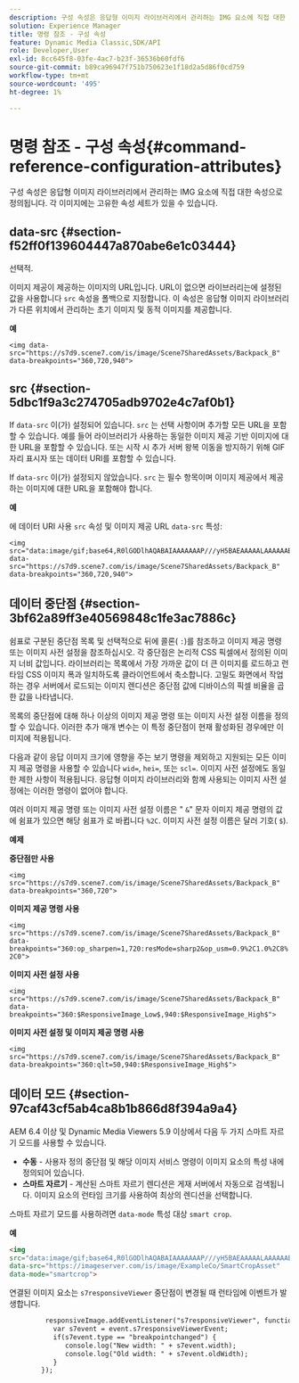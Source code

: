 ```yaml
---
description: 구성 속성은 응답형 이미지 라이브러리에서 관리하는 IMG 요소에 직접 대한 속성으로 정의됩니다. 각 이미지에는 고유한 속성 세트가 있을 수 있습니다.
solution: Experience Manager
title: 명령 참조 - 구성 속성
feature: Dynamic Media Classic,SDK/API
role: Developer,User
exl-id: 8cc645f8-03fe-4ac7-b23f-36536b60fdf6
source-git-commit: b89ca96947f751b750623e1f18d2a5d86f0cd759
workflow-type: tm+mt
source-wordcount: '495'
ht-degree: 1%

---
```


# 명령 참조 - 구성 속성{#command-reference-configuration-attributes}

구성 속성은 응답형 이미지 라이브러리에서 관리하는 IMG 요소에 직접 대한 속성으로 정의됩니다. 각 이미지에는 고유한 속성 세트가 있을 수 있습니다.

## data-src {#section-f52ff0f139604447a870abe6e1c03444}

선택적.

이미지 제공이 제공하는 이미지의 URL입니다. URL이 없으면 라이브러리는에 설정된 값을 사용합니다 `src` 속성을 폴백으로 지정합니다. 이 속성은 응답형 이미지 라이브러리가 다른 위치에서 관리하는 초기 이미지 및 동적 이미지를 제공합니다.

**예**

```
<img data-src="https://s7d9.scene7.com/is/image/Scene7SharedAssets/Backpack_B" data-breakpoints="360,720,940">
```

## src {#section-5dbc1f9a3c274705adb9702e4c7af0b1}

If `data-src` 이(가) 설정되어 있습니다. `src` 는 선택 사항이며 추가할 모든 URL을 포함할 수 있습니다. 예를 들어 라이브러리가 사용하는 동일한 이미지 제공 기반 이미지에 대한 URL을 포함할 수 있습니다. 또는 시작 시 추가 서버 왕복 이동을 방지하기 위해 GIF 자리 표시자 또는 데이터 URI를 포함할 수 있습니다.

If `data-src` 이(가) 설정되지 않았습니다. `src` 는 필수 항목이며 이미지 제공에서 제공하는 이미지에 대한 URL을 포함해야 합니다.

**예**

에 데이터 URI 사용 `src` 속성 및 이미지 제공 URL `data-src` 특성:

```
<img src="data:image/gif;base64,R0lGODlhAQABAIAAAAAAAP///yH5BAEAAAAALAAAAAABAAEAAAIBRAA7" data-src="https://s7d9.scene7.com/is/image/Scene7SharedAssets/Backpack_B" data-breakpoints="360,720,940">
```

## 데이터 중단점 {#section-3bf62a89ff3e40569848c1fe3ac7886c}

쉼표로 구분된 중단점 목록 및 선택적으로 뒤에 콜론( `:`)를 참조하고 이미지 제공 명령 또는 이미지 사전 설정을 참조하십시오. 각 중단점은 논리적 CSS 픽셀에서 정의된 이미지 너비 값입니다. 라이브러리는 목록에서 가장 가까운 값이 더 큰 이미지를 로드하고 런타임 CSS 이미지 폭과 일치하도록 클라이언트에서 축소합니다. 고밀도 화면에서 작업하는 경우 서버에서 로드되는 이미지 렌디션은 중단점 값에 디바이스의 픽셀 비율을 곱한 값을 나타냅니다.

목록의 중단점에 대해 하나 이상의 이미지 제공 명령 또는 이미지 사전 설정 이름을 정의할 수 있습니다. 이러한 추가 매개 변수는 이 특정 중단점이 현재 활성화된 경우에만 이미지에 적용됩니다.

다음과 같이 응답 이미지 크기에 영향을 주는 보기 명령을 제외하고 지원되는 모든 이미지 제공 명령을 사용할 수 있습니다 `wid=`, `hei=`, 또는 `scl=`. 이미지 사전 설정에도 동일한 제한 사항이 적용됩니다. 응답형 이미지 라이브러리와 함께 사용되는 이미지 사전 설정에는 이러한 명령이 없어야 합니다.

여러 이미지 제공 명령 또는 이미지 사전 설정 이름은 &quot; `&`&quot; 문자 이미지 제공 명령의 값에 쉼표가 있으면 해당 쉼표가 로 바뀝니다 `%2C`. 이미지 사전 설정 이름은 달러 기호( `$`).

**예제**

**중단점만 사용**

`<img src="https://s7d9.scene7.com/is/image/Scene7SharedAssets/Backpack_B" data-breakpoints="360,720">`

**이미지 제공 명령 사용**

`<img src="https://s7d9.scene7.com/is/image/Scene7SharedAssets/Backpack_B" data-breakpoints="360:op_sharpen=1,720:resMode=sharp2&op_usm=0.9%2C1.0%2C8%2C0">`

**이미지 사전 설정 사용**

`<img src="https://s7d9.scene7.com/is/image/Scene7SharedAssets/Backpack_B" data-breakpoints="360:$ResponsiveImage_Low$,940:$ResponsiveImage_High$">`

**이미지 사전 설정 및 이미지 제공 명령 사용**

`<img src="https://s7d9.scene7.com/is/image/Scene7SharedAssets/Backpack_B" data-breakpoints="360:qlt=50,940:$ResponsiveImage_High$">`

## 데이터 모드 {#section-97caf43cf5ab4ca8b1b866d8f394a9a4}

AEM 6.4 이상 및 Dynamic Media Viewers 5.9 이상에서 다음 두 가지 스마트 자르기 모드를 사용할 수 있습니다.

* **수동** - 사용자 정의 중단점 및 해당 이미지 서비스 명령이 이미지 요소의 특성 내에 정의되어 있습니다.
* **스마트 자르기** - 계산된 스마트 자르기 렌디션은 게재 서버에서 자동으로 검색됩니다. 이미지 요소의 런타임 크기를 사용하여 최상의 렌디션을 선택합니다.

스마트 자르기 모드를 사용하려면 `data-mode` 특성 대상 `smart crop`.

**예**

```html {.line-numbers}
<img 
src="data:image/gif;base64,R0lGODlhAQABAIAAAAAAAP///yH5BAEAAAAALAAAAAABAAEAAAIBRAA7" 
data-src="https://imageserver.com/is/image/ExampleCo/SmartCropAsset" 
data-mode="smartcrop">
```

연결된 이미지 요소는 `s7responsiveViewer` 중단점이 변경될 때 런타임에 이벤트가 발생합니다.

```html {.line-numbers}
         responsiveImage.addEventListener("s7responsiveViewer", function (event) { 
           var s7event = event.s7responsiveViewerEvent; 
           if(s7event.type == "breakpointchanged") { 
              console.log("New width: " + s7event.width); 
              console.log("Old width: " + s7event.oldWidth); 
           } 
        });
```
